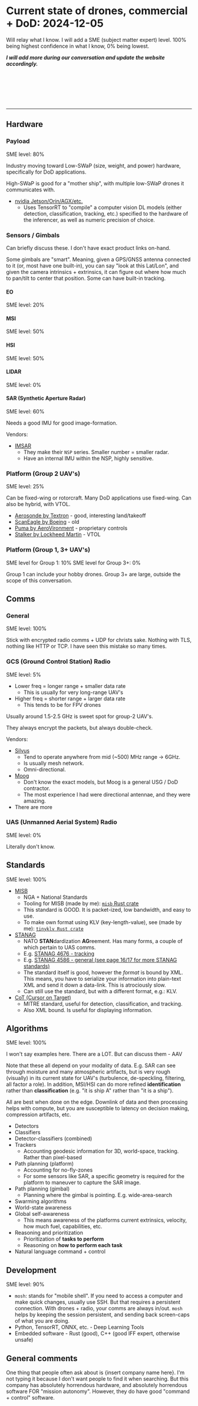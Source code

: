 # Current state of drones, commercial + DoD: 2024-12-05

Will relay what I know. I will add a SME (subject matter expert) level. 100% being highest confidence in what I know, 0% being lowest.

_**I will add more during our conversation and update the website accordingly.**_

<br>
<br>
<br>
<br>
<br>
<hr>

## Hardware

### Payload

SME level: 80%

Industry moving toward Low-SWaP (size, weight, and power) hardware, specifically for DoD applications.

High-SWaP is good for a "mother ship", with multiple low-SWaP drones it communicates with.

* [nvidia Jetson/Orin/AGX/etc.](https://developer.nvidia.com/embedded-computing)
  * Uses TensorRT to "compile" a computer vision DL models (either detection, classification, tracking, etc.) specified to the hardware of the inferencer, as well as numeric precision of choice.

### Sensors / Gimbals

Can briefly discuss these. I don't have exact product links on-hand.

Some gimbals are "smart". Meaning, given a GPS/GNSS antenna connected to it (or, most have one built-in), you can say "look at this Lat/Lon", and given the camera intrinsics + extrinsics, it can figure out where how much to pan/tilt to center that position. Some can have built-in tracking. 

#### EO

SME level: 20%

#### MSI

SME level: 50%

#### HSI

SME level: 50%

#### LIDAR

SME level: 0%

#### SAR (Synthetic Aperture Radar)

SME level: 60%

Needs a good IMU for good image-formation.

Vendors:

* [IMSAR](https://www.imsar.com/)
  * They make their `NSP` series. Smaller number = smaller radar.
  * Have an internal IMU within the NSP, highly sensitive. 

### Platform (Group 2 UAV's)

SME level: 25%

Can be fixed-wing or rotorcraft. Many DoD applications use fixed-wing. Can also be hybrid, with VTOL.

* [Aerosonde by Textron](https://textronsystems.com/products/aerosonde-uas) - good, interesting land/takeoff
* [ScanEagle by Boeing](https://www.boeing.com/defense/autonomous-systems/scaneagle) - old
* [Puma by AeroVironment](https://www.avinc.com/uas/puma-le) - proprietary controls
* [Stalker by Lockheed Martin](https://www.lockheedmartin.com/en-us/products/stalker.html) - VTOL

### Platform (Group 1, 3+ UAV's)

SME level for Group 1: 10%
SME level for Group 3+: 0%

Group 1 can include your hobby drones.
Group 3+ are large, outside the scope of this conversation.

## Comms

### General

SME level: 100%

Stick with encrypted radio comms + UDP for christs sake. Nothing with TLS, nothing like HTTP or TCP. I have seen this mistake so many times.

### GCS (Ground Control Station) Radio

SME level: 5%

* Lower freq = longer range + smaller data rate
  * This is usually for very long-range UAV's
* Higher freq = shorter range + larger data rate
  * This tends to be for FPV drones

Usually around 1.5-2.5 GHz is sweet spot for group-2 UAV's.

They always encrypt the packets, but always double-check. 

Vendors:

* [Silvus](https://silvustechnologies.com/)
  * Tend to operate anywhere from mid (~500) MHz range -> 6GHz.
  * Is usually mesh network.
  * Omni-directional.
* [Moog](https://www.moog.com/)
  * Don't know the exact models, but Moog is a general USG / DoD contractor.
  * The most experience I had were directional antennae, and they were amazing.
* There are more

### UAS (Unmanned Aerial System) Radio

SME level: 0%

Literally don't know.

## Standards

SME level: 100%

* [MISB](https://nsgreg.nga.mil/misb.jsp)
  * NGA + National Standards
  * Tooling for MISB (made by me): [`misb` Rust crate](https://github.com/arpadav/misb)
  * This standard is GOOD. It is packet-ized, low bandwidth, and easy to use.
  * To make own format using KLV (key-length-value), see (made by me): [`tinyklv Rust crate`](https://github.com/arpadav/tinyklv)
* [STANAG](https://nso.nato.int/nso/nsdd/main/standards)
  * NATO **STAN**dardization **AG**reement. Has many forms, a couple of which pertain to UAS comms.
  * E.g. [STANAG 4676 - tracking](https://nso.nato.int/nso/nsdd/main/standards?search=4676)
  * E.g. [STANAG 4586 - general (see page 16/17 for more STANAG standards)](https://nso.nato.int/nso/nsdd/main/standards?search=4586)
  * The standard itself is good, however the _format_ is bound by XML. This means, you have to serialize your information into plain-text XML and send it down a data-link. This is atrociously slow.
  * Can still use the standard, but with a different format, e.g.: KLV.
* [CoT (Cursor on Target)](https://www.mitre.org/news-insights/publication/cursor-target-message-router-users-guide-0)
  * MITRE standard, useful for detection, classification, and tracking.
  * Also XML bound. Is useful for displaying information.

## Algorithms

SME level: 100%

I won't say examples here. There are a LOT. But can discuss them - AAV

Note that these all depend on your modality of data. E.g. SAR can see through moisture and many atmospheric artifacts, but is very rough (visually) in its current state for UAV's (turbulence, de-speckling, filtering, all factor a role). In addition, MSI/HSI can do more refined **identification** rather than **classification** (e.g. "it is ship A" rather than "it is a ship"). 

All are best when done on the edge. Downlink of data and then processing helps with compute, but you are susceptible to latency on decision making, compression artifacts, etc. 

* Detectors
* Classifiers
* Detector-classifiers (combined)
* Trackers
  * Accounting geodesic information for 3D, world-space, tracking. Rather than pixel-based
* Path planning (platform)
  * Accounting for no-fly-zones
  * For some sensors like SAR, a specific geometry is required for the platform to maneuver to capture the SAR image.
* Path planning (gimbal)
  * Planning where the gimbal is pointing. E.g. wide-area-search
* Swarming algorithms
* World-state awareness
* Global self-awareness
  * This means awareness of the platforms current extrinsics, velocity, how much fuel, capabilities, etc.
* Reasoning and prioritization
  * Prioritization of **tasks to perform**
  * Reasoning on **how to perform each task**
* Natural language command + control

## Development

SME level: 90%

* `mosh`: stands for "mobile shell". If you need to access a computer and make quick changes, usually use SSH. But that requires a persistent connection. With drones + radio, your comms are always in/out. `mosh` helps by keeping the session persistent, and sending back screen-caps of what you are doing.
* Python, TensorRT, ONNX, etc. - Deep Learning Tools
* Embedded software - Rust (good), C++ (good IFF expert, otherwise unsafe)

## General comments

One thing that people often ask about is {insert company name here}. I'm not typing it because I don't want people to find it when searching. But this company has absolutely horrendous hardware, and absolutely horrendous software FOR "mission autonomy". However, they do have good "command + control" software. 
